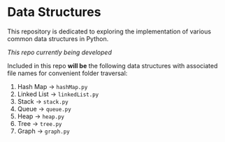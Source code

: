 # Data Structures
This repository is dedicated to exploring the implementation of various common data structures in Python.

*This repo currently being developed*

Included in this repo **will be** the following data structures with associated file names for convenient folder traversal:
  1. Hash Map → ```hashMap.py```
  2. Linked List → ```linkedList.py```
  3. Stack -> ```stack.py```
  4. Queue -> ```queue.py```
  5. Heap → ```heap.py``` 
  6. Tree → ```tree.py```
  7. Graph → ```graph.py```
